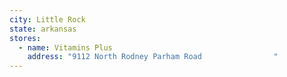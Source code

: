 ```yaml
---
city: Little Rock
state: arkansas
stores:
  - name: Vitamins Plus
    address: "9112 North Rodney Parham Road                "
---
```

